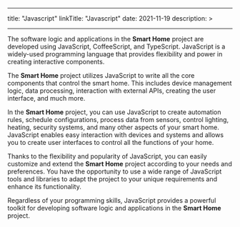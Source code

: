 
---
title: "Javascript"
linkTitle: "Javascript"
date: 2021-11-19
description: >
  
---

The software logic and applications in the **Smart Home** project are developed using JavaScript, CoffeeScript, and TypeScript. JavaScript is a widely-used programming language that provides flexibility and power in creating interactive components.

The **Smart Home** project utilizes JavaScript to write all the core components that control the smart home. This includes device management logic, data processing, interaction with external APIs, creating the user interface, and much more.

In the **Smart Home** project, you can use JavaScript to create automation rules, schedule configurations, process data from sensors, control lighting, heating, security systems, and many other aspects of your smart home. JavaScript enables easy interaction with devices and systems and allows you to create user interfaces to control all the functions of your home.

Thanks to the flexibility and popularity of JavaScript, you can easily customize and extend the **Smart Home** project according to your needs and preferences. You have the opportunity to use a wide range of JavaScript tools and libraries to adapt the project to your unique requirements and enhance its functionality.

Regardless of your programming skills, JavaScript provides a powerful toolkit for developing software logic and applications in the **Smart Home** project.
